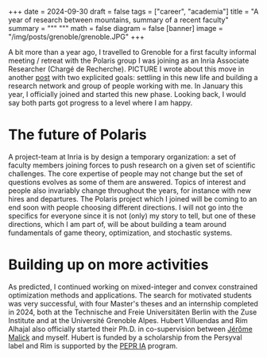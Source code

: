 +++
date = 2024-09-30
draft = false
tags = ["career", "academia"]
title = "A year of research between mountains, summary of a recent faculty"
summary = """
"""
math = false
diagram = false
[banner]
image = "/img/posts/grenoble/grenoble.JPG"
+++

A bit more than a year ago, I travelled to Grenoble for a first faculty informal meeting / retreat with the Polaris group I was joining as an Inria Associate Researcher (Chargé de Recherche). PICTURE
I wrote about this move in another [post](2023-10-crcn-inria.markdown) with two explicited goals: settling in this new life and building a research network and group of people working with me.
In January this year, I officially joined and started this new phase. Looking back, I would say both parts got progress to a level where I am happy.


# The future of Polaris

A project-team at Inria is by design a temporary organization: a set of faculty members joining forces to push research on a given set of scientific challenges.
The core expertise of people may not change but the set of questions evolves as some of them are answered.
Topics of interest and people also invariably change throughout the years, for instance with new hires and departures.
The Polaris project which I joined will be coming to an end soon with people choosing different directions.
I will not go into the specifics for everyone since it is not (only) my story to tell, but one of these directions, which I am part of, will be about building a team around fundamentals of game theory, optimization, and stochastic systems.

# Building up on more activities

As predicted, I continued working on mixed-integer and convex constrained optimization methods and applications.
The search for motivated students was very successful, with four Master's theses and an internship completed in 2024, both at the Technische and Freie Universitäten Berlin with the Zuse Institute and at the Université Grenoble Alpes.
Hubert Villuendas and Rim Alhajal also officially started their Ph.D. in co-supervision between [Jérôme Malick](https://membres-ljk.imag.fr/Jerome.Malick) and myself. Hubert is funded by a scholarship from the Persyval label and Rim is supported by the [PEPR IA](https://www.pepr-ia.fr/en) program.
